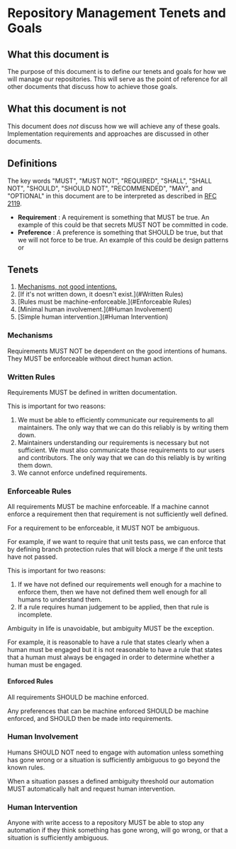 # Repository Management Tenets and Goals

## What this document is

The purpose of this document is to define our tenets and goals
for how we will manage our repositories.
This will serve as the point of reference for all other documents
that discuss how to achieve those goals.

## What this document is not

This document does *not* discuss how we will achieve any of these goals.
Implementation requirements and approaches are discussed in other documents.

## Definitions

The key words "MUST", "MUST NOT", "REQUIRED", "SHALL", "SHALL
NOT", "SHOULD", "SHOULD NOT", "RECOMMENDED",  "MAY", and
"OPTIONAL" in this document are to be interpreted as described in
[RFC 2119](https://tools.ietf.org/html/rfc2119).

* **Requirement** : A requirement is something that MUST be true.
    An example of this could be that secrets MUST NOT be committed in code.
* **Preference** : A preference is something that SHOULD be true,
    but that we will not force to be true.
    An example of this could be design patterns or 

## Tenets

1. [Mechanisms, not good intentions.](#Mechanisms)
1. [If it's not written down, it doesn't exist.](#Written Rules)
1. [Rules must be machine-enforceable.](#Enforceable Rules)
1. [Minimal human involvement.](#Human Involvement)
1. [Simple human intervention.](#Human Intervention)


### Mechanisms

Requirements MUST NOT be dependent on the good intentions of humans.
They MUST be enforceable without direct human action.

### Written Rules

Requirements MUST be defined in written documentation.

This is important for two reasons:

1. We must be able to efficiently communicate our requirements to all maintainers.
    The only way that we can do this reliably is by writing them down.
1. Maintainers understanding our requirements is necessary but not sufficient.
    We must also communicate those requirements to our users and contributors.
    The only way that we can do this reliably is by writing them down.
1. We cannot enforce undefined requirements.

### Enforceable Rules

All requirements MUST be machine enforceable.
If a machine cannot enforce a requirement
then that requirement is not sufficiently well defined.

For a requirement to be enforceable, it MUST NOT be ambiguous.

For example, if we want to require that unit tests pass,
we can enforce that by defining branch protection rules
that will block a merge if the unit tests have not passed.

This is important for two reasons:

1. If we have not defined our requirements well enough for a machine to enforce them,
    then we have not defined them well enough for all humans to understand them.
1. If a rule requires human judgement to be applied,
    then that rule is incomplete.

Ambiguity in life is unavoidable, but ambiguity MUST be the exception.

For example, it is reasonable to have a rule that states clearly when a human must be engaged
but it is not reasonable to have a rule that states that a human must always be engaged
in order to determine whether a human must be engaged.

#### Enforced Rules

All requirements SHOULD be machine enforced.

Any preferences that can be machine enforced
SHOULD be machine enforced,
and SHOULD then be made into requirements.

### Human Involvement

Humans SHOULD NOT need to engage with automation unless something has gone wrong
or a situation is sufficiently ambiguous to go beyond the known rules.

When a situation passes a defined ambiguity threshold
our automation MUST automatically halt and request human intervention.

### Human Intervention

Anyone with write access to a repository MUST be able to stop any automation
if they think something has gone wrong, will go wrong,
or that a situation is sufficiently ambiguous.
